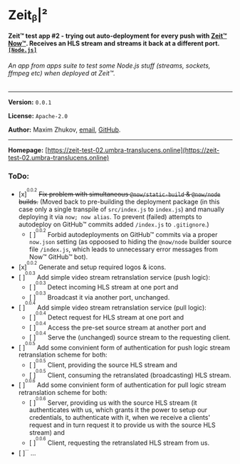 # Zeitᵦ|²
#### Zeit™ test app #2 - trying out auto-deployment for every push with [Zeit™](https://zeit.co) [Now™](https://zeit.co/now). Receives an HLS stream and streams it back at a different port. [`[Node.js]`](https://nodejs.org)
###### *An app from apps suite to test some Node.js stuff (streams, sockets, ffmpeg etc) when deployed at Zeit™.*

<hr>

**Version:** ```0.0.1```

**License:** ```Apache-2.0```

**Author:** Maxim Zhukov, [email](mailto:mzhukov31415dev@gmail.com), [GitHub](https://github.com/mzhukov1973).

<hr>

**Homepage:** [https://zeit-test-02.umbra-translucens.online](https://zeit-test-02.umbra-translucens.online)

### ToDo:

- [x]<sup><sup>0.0.2</sup></sup> <del>Fix problem with simultaneous `@now/static-build` & `@now/node` builds.</del> (Moved back to pre-building the deployment package (in this case only a single transpile of `src/index.js` to `index.js`) and manually deploying it via `now; now alias`. To prevent (failed) attempts to autodeploy on GitHub™ commits added `/index.js` to `.gitignore`.)
  - [ ]<sup><sup>0.0.2</sup></sup> Forbid autodeployments on GitHub™ commits via a proper `now.json` setting (as oppoosed to hiding the `@now/node` builder source file `/index.js`, which leads to unnecessary error messages from Now™ GitHub™ bot).
- [x]<sup><sup>0.0.2</sup></sup> Generate and setup required logos & icons.
- [ ]<sup><sup>0.0.3</sup></sup> Add simple video stream retranslation service (push logic):
  - [ ]<sup><sup>0.0.3</sup></sup> Detect incoming HLS stream at one port and
  - [ ]<sup><sup>0.0.3</sup></sup> Broadcast it via another port, unchanged.
- [ ]<sup><sup>0.0.4</sup></sup> Add simple video stream retranslation service (pull logic):
  - [ ]<sup><sup>0.0.4</sup></sup> Detect request for HLS stream at one port and
  - [ ]<sup><sup>0.0.4</sup></sup> Access the pre-set source stream at another port and
  - [ ]<sup><sup>0.0.4</sup></sup> Serve the (unchanged) source stream to the requesting client.
- [ ]<sup><sup>0.0.5</sup></sup> Add some convinient form of authentication for push logic stream retranslation scheme for both:
  - [ ]<sup><sup>0.0.5</sup></sup> Client, providing the source HLS stream and
  - [ ]<sup><sup>0.0.5</sup></sup> Client, consuming the retranslated (broadcasting) HLS stream.
- [ ]<sup><sup>0.0.6</sup></sup> Add some convinient form of authentication for pull logic stream retranslation scheme for both:
  - [ ]<sup><sup>0.0.6</sup></sup> Server, providing us with the source HLS stream (it authenticates with us, which grants it the power to setup our credentials, to authenticate with it, when we receive a clients' request and in turn request it to provide us with the source HLS stream) and
  - [ ]<sup><sup>0.0.6</sup></sup> Client, requesting the retranslated HLS stream from us.
- [ ]<sup><sup>...</sup></sup> ...
